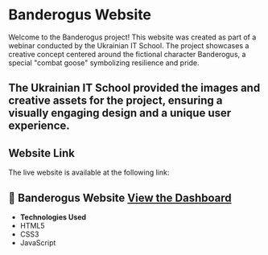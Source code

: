 # Banderogus Website
Welcome to the Banderogus project! This website was created as part of a webinar conducted by the Ukrainian IT School. The project showcases a creative concept centered around the fictional character Banderogus, a special "combat goose" symbolizing resilience and pride.

## The Ukrainian IT School provided the images and creative assets for the project, ensuring a visually engaging design and a unique user experience.

## Website Link
The live website is available at the following link:

## 🔗 Banderogus Website [View the Dashboard](https://banderogus-as.netlify.app/)

- **Technologies Used**
 - HTML5
 - CSS3
 - JavaScript
